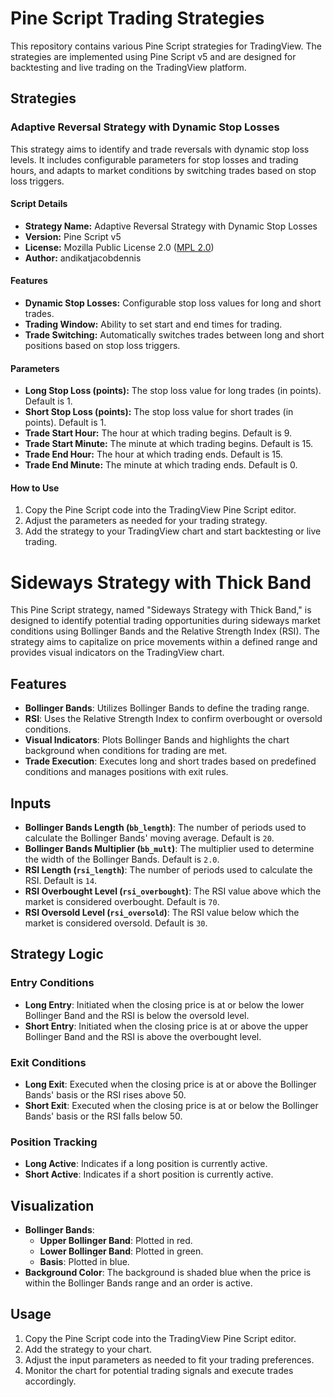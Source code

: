 # Pine Script Trading Strategies

This repository contains various Pine Script strategies for TradingView. The strategies are implemented using Pine Script v5 and are designed for backtesting and live trading on the TradingView platform.

## Strategies

### Adaptive Reversal Strategy with Dynamic Stop Losses

This strategy aims to identify and trade reversals with dynamic stop loss levels. It includes configurable parameters for stop losses and trading hours, and adapts to market conditions by switching trades based on stop loss triggers.

#### Script Details

- **Strategy Name:** Adaptive Reversal Strategy with Dynamic Stop Losses
- **Version:** Pine Script v5
- **License:** Mozilla Public License 2.0 ([MPL 2.0](https://mozilla.org/MPL/2.0/))
- **Author:** andikatjacobdennis

#### Features

- **Dynamic Stop Losses:** Configurable stop loss values for long and short trades.
- **Trading Window:** Ability to set start and end times for trading.
- **Trade Switching:** Automatically switches trades between long and short positions based on stop loss triggers.

#### Parameters

- **Long Stop Loss (points):** The stop loss value for long trades (in points). Default is 1.
- **Short Stop Loss (points):** The stop loss value for short trades (in points). Default is 1.
- **Trade Start Hour:** The hour at which trading begins. Default is 9.
- **Trade Start Minute:** The minute at which trading begins. Default is 15.
- **Trade End Hour:** The hour at which trading ends. Default is 15.
- **Trade End Minute:** The minute at which trading ends. Default is 0.

#### How to Use

1. Copy the Pine Script code into the TradingView Pine Script editor.
2. Adjust the parameters as needed for your trading strategy.
3. Add the strategy to your TradingView chart and start backtesting or live trading.

# Sideways Strategy with Thick Band

This Pine Script strategy, named "Sideways Strategy with Thick Band," is designed to identify potential trading opportunities during sideways market conditions using Bollinger Bands and the Relative Strength Index (RSI). The strategy aims to capitalize on price movements within a defined range and provides visual indicators on the TradingView chart.

## Features

- **Bollinger Bands**: Utilizes Bollinger Bands to define the trading range.
- **RSI**: Uses the Relative Strength Index to confirm overbought or oversold conditions.
- **Visual Indicators**: Plots Bollinger Bands and highlights the chart background when conditions for trading are met.
- **Trade Execution**: Executes long and short trades based on predefined conditions and manages positions with exit rules.

## Inputs

- **Bollinger Bands Length (`bb_length`)**: The number of periods used to calculate the Bollinger Bands' moving average. Default is `20`.
- **Bollinger Bands Multiplier (`bb_mult`)**: The multiplier used to determine the width of the Bollinger Bands. Default is `2.0`.
- **RSI Length (`rsi_length`)**: The number of periods used to calculate the RSI. Default is `14`.
- **RSI Overbought Level (`rsi_overbought`)**: The RSI value above which the market is considered overbought. Default is `70`.
- **RSI Oversold Level (`rsi_oversold`)**: The RSI value below which the market is considered oversold. Default is `30`.

## Strategy Logic

### Entry Conditions

- **Long Entry**: Initiated when the closing price is at or below the lower Bollinger Band and the RSI is below the oversold level.
- **Short Entry**: Initiated when the closing price is at or above the upper Bollinger Band and the RSI is above the overbought level.

### Exit Conditions

- **Long Exit**: Executed when the closing price is at or above the Bollinger Bands' basis or the RSI rises above 50.
- **Short Exit**: Executed when the closing price is at or below the Bollinger Bands' basis or the RSI falls below 50.

### Position Tracking

- **Long Active**: Indicates if a long position is currently active.
- **Short Active**: Indicates if a short position is currently active.

## Visualization

- **Bollinger Bands**:
  - **Upper Bollinger Band**: Plotted in red.
  - **Lower Bollinger Band**: Plotted in green.
  - **Basis**: Plotted in blue.
- **Background Color**: The background is shaded blue when the price is within the Bollinger Bands range and an order is active.

## Usage

1. Copy the Pine Script code into the TradingView Pine Script editor.
2. Add the strategy to your chart.
3. Adjust the input parameters as needed to fit your trading preferences.
4. Monitor the chart for potential trading signals and execute trades accordingly.
